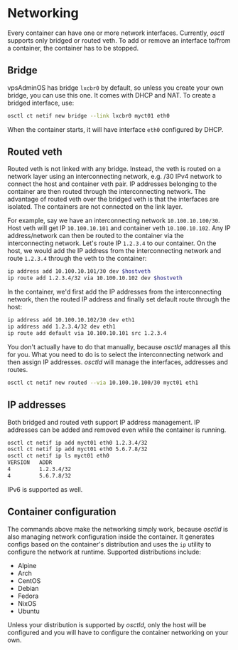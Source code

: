 # Networking
Every container can have one or more network interfaces. Currently, *osctl*
supports only bridged or routed veth. To add or remove an interface to/from
a container, the container has to be stopped.

## Bridge
vpsAdminOS has bridge `lxcbr0` by default, so unless you create your own bridge,
you can use this one. It comes with DHCP and NAT. To create a bridged interface,
use:

```bash
osctl ct netif new bridge --link lxcbr0 myct01 eth0
```

When the container starts, it will have interface `eth0` configured by DHCP.

## Routed veth
Routed veth is not linked with any bridge. Instead, the veth is routed on
a network layer using an interconnecting network, e.g. /30 IPv4 network
to connect the host and container veth pair. IP addresses belonging to the
container are then routed through the interconnecting network.
The advantage of routed veth over the bridged veth is that the interfaces are
isolated. The containers are not connected on the link layer.

For example, say we have an interconnecting network `10.100.10.100/30`. Host
veth will get IP `10.100.10.101` and container veth `10.100.10.102`.
Any IP address/network can then be routed to the container via the interconnecting
network. Let's route IP `1.2.3.4` to our container. On the host, we would add
the IP address from the interconnecting network and route `1.2.3.4` through
the veth to the container:

```bash
ip address add 10.100.10.101/30 dev $hostveth
ip route add 1.2.3.4/32 via 10.100.10.102 dev $hostveth
```

In the container, we'd first add the IP addresses from the interconnecting
network, then the routed IP address and finally set default route through
the host:

```bash
ip address add 10.100.10.102/30 dev eth1
ip address add 1.2.3.4/32 dev eth1
ip route add default via 10.100.10.101 src 1.2.3.4
```

You don't actually have to do that manually, because *osctld* manages all this
for you. What you need to do is to select the interconnecting network and then
assign IP addresses. *osctld* will manage the interfaces, addresses and routes.

```bash
osctl ct netif new routed --via 10.100.10.100/30 myct01 eth1
```

## IP addresses
Both bridged and routed veth support IP address management. IP addresses can
be added and removed even while the container is running.

```bash
osctl ct netif ip add myct01 eth0 1.2.3.4/32
osctl ct netif ip add myct01 eth0 5.6.7.8/32
osctl ct netif ip ls myct01 eth0
VERSION   ADDR       
4         1.2.3.4/32
4         5.6.7.8/32
```

IPv6 is supported as well.

## Container configuration
The commands above make the networking simply work, because *osctld* is also
managing network configuration inside the container. It generates configs
based on the container's distribution and uses the `ip` utility to configure
the network at runtime. Supported distributions include:

 - Alpine
 - Arch
 - CentOS
 - Debian
 - Fedora
 - NixOS
 - Ubuntu

Unless your distribution is supported by *osctld*, only the host will be
configured and you will have to configure the container networking on your own.
